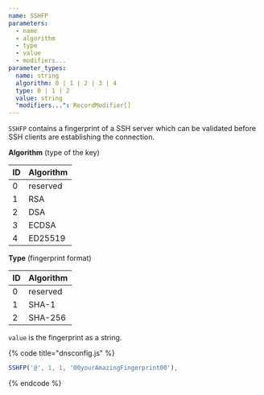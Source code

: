 ```yaml
---
name: SSHFP
parameters:
  - name
  - algorithm
  - type
  - value
  - modifiers...
parameter_types:
  name: string
  algorithm: 0 | 1 | 2 | 3 | 4
  type: 0 | 1 | 2
  value: string
  "modifiers...": RecordModifier[]
---
```


`SSHFP` contains a fingerprint of a SSH server which can be validated before SSH clients are establishing the connection.

**Algorithm** (type of the key)

| ID | Algorithm |
|----|-----------|
| 0  | reserved  |
| 1  | RSA       |
| 2  | DSA       |
| 3  | ECDSA     |
| 4  | ED25519   |

**Type** (fingerprint format)

| ID | Algorithm |
|----|-----------|
| 0  | reserved  |
| 1  | SHA-1     |
| 2  | SHA-256   |

`value` is the fingerprint as a string.

{% code title="dnsconfig.js" %}
```javascript
SSHFP('@', 1, 1, '00yourAmazingFingerprint00'),
```
{% endcode %}
